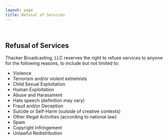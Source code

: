 ```yaml
---
layout: page
title: Refusal of Services
---
```

<br>
<div class="col-lg-12 text-center">
  <h2 class="section-heading text-uppercase">Refusal of Services</h2>
</div>

Thacker Broadcasting, LLC reserves the right to refuse services to anyone for the following reasons, to include but not limited to:

- Violence
- Terrorism and/or violent extremists
- Child Sexual Exploitation
- Human Exploitation
- Abuse and Harassment
- Hate speech (definition may vary)
- Fraud and/or Deception
- Suicide or Self-Harm (outside of creative contexts)
- Other Illegal Activities (according to national law)
- Spam
- Copyright infringement
- Unlawful Redistribution
